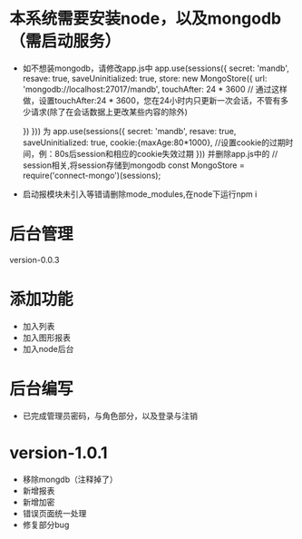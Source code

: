 # 本系统需要安装node，以及mongodb（需启动服务）
+ 如不想装mongodb，请修改app.js中
app.use(sessions({
    secret: 'mandb',
    resave: true,
    saveUninitialized: true,
    store: new MongoStore({
        url: 'mongodb://localhost:27017/mandb',
        touchAfter: 24 * 3600   // 通过这样做，设置touchAfter:24 * 3600，您在24小时内只更新一次会话，不管有多少请求(除了在会话数据上更改某些内容的除外)

    })
}))
为
app.use(sessions({
    secret: 'mandb',
    resave: true,
    saveUninitialized: true,
   cookie:{maxAge:80*1000},		//设置cookie的过期时间，例：80s后session和相应的cookie失效过期
}))
并删除app.js中的
// session相关,将session存储到mongodb
const MongoStore = require('connect-mongo')(sessions);

+ 启动报模块未引入等错请删除mode_modules,在node下运行npm i

# 后台管理
version-0.0.3

# 添加功能
+ 加入列表
+ 加入图形报表
+ 加入node后台

# 后台编写
+ 已完成管理员密码，与角色部分，以及登录与注销

# version-1.0.1
+ 移除mongdb（注释掉了）
+ 新增报表
+ 新增加密
+ 错误页面统一处理
+ 修复部分bug

